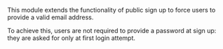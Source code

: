 This module extends the functionality of public sign up to force users
to provide a valid email address.

To achieve this, users are not required to provide a password at sign
up: they are asked for only at first login attempt.
